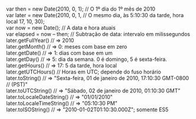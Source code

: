 <br>var then = new Date(2010, 0, 1); // O 1º dia do 1º mês de 2010
<br>var later = new Date(2010, 0, 1, // O mesmo dia, às 5:10:30 da tarde, hora local
17, 10, 30);
<br>var now = new Date(); // A data e hora atuais
<br>var elapsed = now – then; // Subtração de data: intervalo em milissegundos
<br>later.getFullYear() // => 2010
<br>later.getMonth() // => 0: meses com base em zero
<br>later.getDate() // => 1: dias com base em um
<br>later.getDay() // => 5: dia da semana. 0 é domingo, 5 é sexta-feira.
<br>later.getHours() // => 17: 5 da tarde, hora local
<br>later.getUTCHours() // Horas em UTC; depende do fuso horário
<br>later.toString() // => "Sexta-feira, 01 de janeiro de 2010, 17:10:30 GMT-0800
// (PST)"
<br>later.toUTCString() // => "Sábado, 02 de janeiro de 2010, 01:10:30 GMT"
<br>later.toLocaleDateString() // => "01/01/2010"
<br>later.toLocaleTimeString() // => "05:10:30 PM"
<br>later.toISOString() // => "2010-01-02T01:10:30.000Z"; somente ES5
